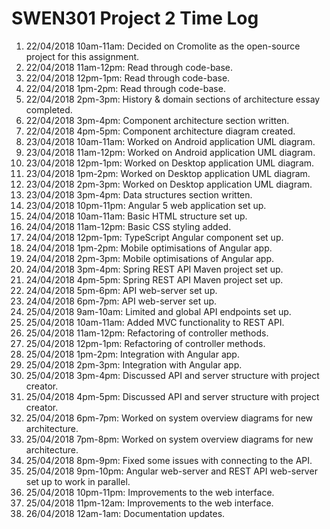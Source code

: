 # SWEN301 Project 2 Time Log

1. 22/04/2018 10am-11am: Decided on Cromolite as the open-source project for this assignment.
2. 22/04/2018 11am-12pm: Read through code-base.
3. 22/04/2018 12pm-1pm: Read through code-base.
4. 22/04/2018 1pm-2pm: Read through code-base.
5. 22/04/2018 2pm-3pm: History & domain sections of architecture essay completed.
6. 22/04/2018 3pm-4pm: Component architecture section written.
7. 22/04/2018 4pm-5pm: Component architecture diagram created.
8. 23/04/2018 10am-11am: Worked on Android application UML diagram.
9. 23/04/2018 11am-12pm: Worked on Android application UML diagram.
10. 23/04/2018 12pm-1pm: Worked on Desktop application UML diagram.
11. 23/04/2018 1pm-2pm: Worked on Desktop application UML diagram.
12. 23/04/2018 2pm-3pm: Worked on Desktop application UML diagram.
13. 23/04/2018 3pm-4pm: Data structures section written.
14. 23/04/2018 10pm-11pm: Angular 5 web application set up.
15. 24/04/2018 10am-11am: Basic HTML structure set up.
16. 24/04/2018 11am-12pm: Basic CSS styling added.
17. 24/04/2018 12pm-1pm: TypeScript Angular component set up.
18. 24/04/2018 1pm-2pm: Mobile optimisations of Angular app.
19. 24/04/2018 2pm-3pm: Mobile optimisations of Angular app.
20. 24/04/2018 3pm-4pm: Spring REST API Maven project set up.
21. 24/04/2018 4pm-5pm: Spring REST API Maven project set up.
22. 24/04/2018 5pm-6pm: API web-server set up.
23. 24/04/2018 6pm-7pm: API web-server set up.
24. 25/04/2018 9am-10am: Limited and global API endpoints set up.
25. 25/04/2018 10am-11am: Added MVC functionality to REST API.
26. 25/04/2018 11am-12pm: Refactoring of controller methods.
27. 25/04/2018 12pm-1pm: Refactoring of controller methods.
28. 25/04/2018 1pm-2pm: Integration with Angular app.
29. 25/04/2018 2pm-3pm: Integration with Angular app.
30. 25/04/2018 3pm-4pm: Discussed API and server structure with project creator.
31. 25/04/2018 4pm-5pm: Discussed API and server structure with project creator.
32. 25/04/2018 6pm-7pm: Worked on system overview diagrams for new architecture.
33. 25/04/2018 7pm-8pm: Worked on system overview diagrams for new architecture.
34. 25/04/2018 8pm-9pm: Fixed some issues with connecting to the API.
35. 25/04/2018 9pm-10pm: Angular web-server and REST API web-server set up to work in parallel.
36. 25/04/2018 10pm-11pm: Improvements to the web interface.
37. 25/04/2018 11pm-12am: Improvements to the web interface.
38. 26/04/2018 12am-1am: Documentation updates.
